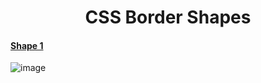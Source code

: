 # <div align="center"> CSS Border Shapes</div>
#### [Shape 1](https://github.com/HmSalah/css-border-shapes/tree/main/shape%201)  ####
![image](https://user-images.githubusercontent.com/74623220/111991861-c5c20180-8ae2-11eb-9e95-5847f5341e23.png)

